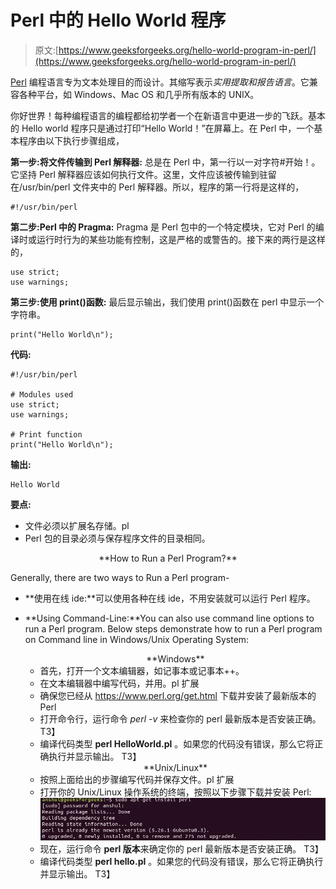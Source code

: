 # Perl 中的 Hello World 程序

> 原文:[https://www.geeksforgeeks.org/hello-world-program-in-perl/](https://www.geeksforgeeks.org/hello-world-program-in-perl/)

[Perl](https://www.geeksforgeeks.org/introduction-to-perl/) 编程语言专为文本处理目的而设计。其缩写表示*实用提取和报告语言*。它兼容各种平台，如 Windows、Mac OS 和几乎所有版本的 UNIX。

你好世界！每种编程语言的编程都给初学者一个在新语言中更进一步的飞跃。基本的 Hello world 程序只是通过打印“Hello World！”在屏幕上。在 Perl 中，一个基本程序由以下执行步骤组成，

**第一步:将文件传输到 Perl 解释器:**
总是在 Perl 中，第一行以一对字符#开始！。它坚持 Perl 解释器应该如何执行文件。这里，文件应该被传输到驻留在/usr/bin/perl 文件夹中的 Perl 解释器。所以，程序的第一行将是这样的，

```
#!/usr/bin/perl
```

**第二步:Perl 中的 Pragma:**
Pragma 是 Perl 包中的一个特定模块，它对 Perl 的编译时或运行时行为的某些功能有控制，这是严格的或警告的。接下来的两行是这样的，

```
use strict;
use warnings;

```

**第三步:使用 print()函数:**
最后显示输出，我们使用 print()函数在 perl 中显示一个字符串。

```
print("Hello World\n");
```

**代码:**

```
#!/usr/bin/perl

# Modules used
use strict;
use warnings;

# Print function 
print("Hello World\n");
```

**输出:**

```
Hello World
```

**要点:**

*   文件必须以扩展名存储。pl
*   Perl 包的目录必须与保存程序文件的目录相同。

<center>**How to Run a Perl Program?**</center>

Generally, there are two ways to Run a Perl program-

*   **使用在线 ide:**可以使用各种在线 ide，不用安装就可以运行 Perl 程序。
*   **Using Command-Line:**You can also use command line options to run a Perl program. Below steps demonstrate how to run a Perl program on Command line in Windows/Unix Operating System:

    <center>**Windows**</center>

    *   首先，打开一个文本编辑器，如记事本或记事本++。
    *   在文本编辑器中编写代码，并用。pl 扩展
    *   确保您已经从 https://www.perl.org/get.html 下载并安装了最新版本的 Perl
    *   打开命令行，运行命令 *perl -v* 来检查你的 perl 最新版本是否安装正确。
        T3】
    *   编译代码类型 **perl HelloWorld.pl** 。如果您的代码没有错误，那么它将正确执行并显示输出。
        T3】

    <center>**Unix/Linux**</center>

    *   按照上面给出的步骤编写代码并保存文件。pl 扩展
    *   打开你的 Unix/Linux 操作系统的终端，按照以下步骤下载并安装 Perl:
        ![](img/1aa0f862dc17ddbea9f2fde7003a9f79.png)
    *   现在，运行命令 **perl 版本**来确定你的 perl 最新版本是否安装正确。
        T3】
    *   编译代码类型 **perl hello.pl** 。如果您的代码没有错误，那么它将正确执行并显示输出。
        T3】